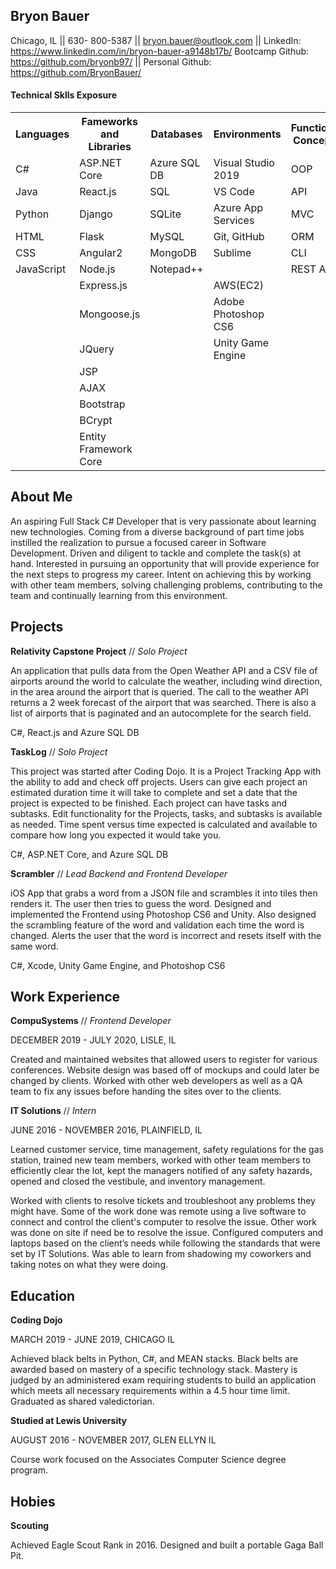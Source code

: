 ## Bryon Bauer
Chicago, IL || 630- 800-5387 || bryon.bauer@outlook.com || LinkedIn: https://www.linkedin.com/in/bryon-bauer-a9148b17b/
Bootcamp Github: https://github.com/bryonb97/ || Personal Github: https://github.com/BryonBauer/


#### Technical Sklls Exposure
<table>
        <tr>
            <th>Languages</th>
            <th>Fameworks and Libraries</th>
            <th>Databases</th>
            <th>Environments</th>
            <th>Functional Concepts</th>
        </tr>
        <tr>
            <td>C#</td>
            <td>ASP.NET Core</td>
            <td>Azure SQL DB</td>
            <td>Visual Studio 2019</td>
            <td>OOP</td>
        </tr>
        <tr>
            <td>Java</td>
            <td>React.js</td>
            <td>SQL</td>
            <td>VS Code</td>
            <td>API</td>
        </tr>
        <tr>
            <td>Python</td>
            <td>Django</td>
            <td>SQLite</td>
            <td>Azure App Services</td>
            <td>MVC</td>
        </tr>
        <tr>
            <td>HTML</td>
            <td>Flask</td>
            <td>MySQL</td>
            <td>Git, GitHub</td>
            <td>ORM</td>
        </tr>
        <tr>
            <td>CSS</td>
            <td>Angular2</td>
            <td>MongoDB</td>
            <td>Sublime</td>
            <td>CLI</td>
        </tr>
        <tr>
            <td>JavaScript</td>
            <td>Node.js</td>
            <td>Notepad++</td>
            <td></td>
            <td>REST API</td>
        </tr>
        <tr>
            <td></td>
            <td>Express.js</td>
            <td></td>
            <td>AWS(EC2)</td>
            <td></td>
        </tr>
        <tr>
            <td></td>
            <td>Mongoose.js</td>
            <td></td>
            <td>Adobe Photoshop CS6</td>
            <td></td>
        </tr>
        <tr>
            <td></td>
            <td>JQuery</td>
            <td></td>
            <td>Unity Game Engine</td>
            <td></td>
        </tr>
        <tr>
            <td></td>
            <td>JSP</td>
            <td></td>
            <td></td>
            <td></td>
        </tr>
        <tr>
            <td></td>
            <td>AJAX</td>
            <td></td>
            <td></td>
            <td></td>
        </tr>
        <tr>
            <td></td>
            <td>Bootstrap</td>
            <td></td>
            <td></td>
            <td></td>
        </tr>
        <tr>
            <td></td>
            <td>BCrypt</td>
            <td></td>
            <td></td>
            <td></td>
        </tr>
        <tr>
            <td></td>
            <td>Entity Framework Core</td>
            <td></td>
            <td></td>
            <td></td>
        </tr>
</table>


## About Me
An aspiring Full Stack C# Developer that is very passionate about learning new technologies. Coming from a diverse background of part time jobs instilled the realization to pursue a focused career in Software Development. Driven and diligent to tackle and complete the task(s) at hand. Interested in pursuing an opportunity that will provide experience for the next steps to progress my career. Intent on achieving this by working with other team members, solving challenging problems, contributing to the team and continually learning from this environment.


## Projects
**Relativity Capstone Project**  // *Solo Project*

An application that pulls data from the Open Weather API and a CSV file of airports around the world to calculate the weather, including wind direction, in the area around the airport that is queried. The call to the weather API returns a 2 week forecast of the airport that was searched. There is also a list of airports that is paginated and an autocomplete for the search field. 

C#, React.js and Azure SQL DB


**TaskLog** // *Solo Project*

This  project was started after Coding Dojo. It is a Project Tracking App with the ability to add and check off projects. Users can give each project an estimated duration time it will take to complete and set a date that the project is expected to be finished. Each project can have tasks and subtasks. Edit functionality for the Projects, tasks, and subtasks is available as needed. Time spent versus time expected is calculated and available to compare how long you expected it would take you.

C#, ASP.NET Core, and Azure SQL DB


**Scrambler** // *Lead Backend and Frontend Developer*

iOS App that grabs a word from a JSON file and scrambles it into tiles then renders it. The user then tries to guess the word. Designed and implemented the Frontend using Photoshop CS6 and Unity. Also designed the scrambling feature of the word and validation each time the word is changed. Alerts the user that the word is incorrect and resets itself with the same word.

C#, Xcode, Unity Game Engine, and Photoshop CS6


## Work Experience
**CompuSystems** // *Frontend Developer*

DECEMBER 2019 - JULY 2020,  LISLE, IL

Created and maintained websites that allowed users to register for various conferences. Website design was based off of mockups and could later be changed by clients. Worked with other web developers as well as a QA team to fix any issues before handing the sites over to the clients. 


**IT Solutions** // *Intern*

JUNE 2016 - NOVEMBER 2016,  PLAINFIELD, IL

Learned customer service, time management, safety regulations for the gas station, trained new team members, worked with other team members to efficiently clear the lot, kept the managers notified of any safety hazards, opened and closed the vestibule, and  inventory management.

Worked with clients to resolve tickets and troubleshoot any problems they might have.  Some of the work done was remote using a live software to connect and control the client's computer to resolve the issue. Other work was done on site if need be to resolve the issue. Configured computers and laptops based on the client’s needs while following the standards that were set by IT Solutions. Was able to learn from shadowing my coworkers and taking notes on what they were doing.

## Education
**Coding Dojo**

MARCH  2019 - JUNE  2019,  CHICAGO IL

Achieved black belts in Python, C#, and MEAN stacks. Black belts are awarded based on mastery of a specific technology stack.  Mastery is judged by an administered exam requiring students to build an application which meets all necessary requirements within a 4.5 hour time limit.
Graduated as shared valedictorian.


**Studied at Lewis University**

AUGUST  2016 - NOVEMBER  2017, GLEN ELLYN IL

Course work focused on the Associates Computer Science degree program.


## Hobies

**Scouting**

Achieved Eagle Scout Rank in 2016. Designed and built a portable Gaga Ball Pit.


<!-- ### Footer

Last updated: August 2, 2020 -->



